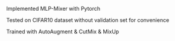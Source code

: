 Implemented MLP-Mixer with Pytorch

Tested on CIFAR10 dataset without validation set for convenience

Trained with AutoAugment & CutMix & MixUp
